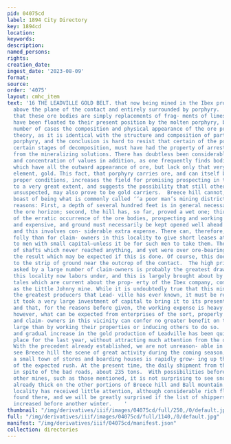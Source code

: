 ```yaml
---
pid: 04075cd
label: 1894 City Directory
key: 1894cd
location: 
keywords: 
description: 
named_persons: 
rights: 
creation_date: 
ingest_date: '2023-08-09'
format: 
source: 
order: '4075'
layout: cmhc_item
text: '16 THE LEADVILLE GOLD BELT. that now being mined in the Ibex property occurs
  above the plane of the contact and entirely surrounded by porphyry.  It may be suggested
  that these ore bodies are simply replacements of frag- ments of limestone which
  have been floated to their present position by the molten porphyry, but in a large
  number of cases the composition and physical appearance of the ore precludes this
  theory, as it is identical with the structure and composition of partly decomposed
  porphyry, and the conclusion is hard to resist that certain of the porphyrys, in
  certain stages of decomposition, must have had the property of arresting the values
  from the mineralizing solutions. There has doubtless been considerable leaching
  and concentration of values in addition, as one frequently finds bodies of material
  which have all the outward appearance of ore, but lack only that very important
  element, gold. This fact, that porphyry carries ore, and can itself become ore under
  proper conditions, increases the field for promising prospecting in this locality
  to a very great extent, and suggests the possibility that still other rocks, heretofore
  unsuspected, may also prove to be gold carriers.  Breece hill cannot, in general,
  boast of being what is commonly called ‘‘a poor man’s mining district,’’ for several
  reasons: First, a depth of several hundred feet is in general necessary to reach
  the ore horizon; second, the hill has, so far, proved a wet one; third, because
  of the erratic occurrence of the ore bodies, prospecting and working is more difficult
  and expensive, and ground must necessarily be kept opened well ahead of the stopes,
  and this involves con- siderable extra expense. There can, therefore, be no greater
  folly than for claim- owners in this locality to give short leases at high royalties
  to men with small capital—unless it be for such men to take them. The large number
  of shafts which never reached anything, and yet were over ore-bearing ground, show
  the result which may be expected if this is done. Of course, this does not apply
  to the strip of ground near the outcrop of the contact.  The high prices and royalties
  asked by a large number of claim-owners is probably the greatest drawback which
  this locality now labors under, and this is largely brought about by the exaggerated
  tales which are current about the prop- erty of the Ibex company, commonly known
  as the Little Johnny mine. While it is undoubtedly true that this mine is one of
  the greatest producers that Lead- ville has ever known, it must be remembered that
  it took a very large investment of capital to bring it to its present condition,
  and that, for the reasons before given, the working expense is heavy. It shows us,
  however, what can be expected from enterprises of the sort, properly backed by money,
  and claim- owners in this vicinity can confer no greater benefit on the camp at
  large than by working their properties or inducing others to do so.  The development
  and gradual increase in the gold production of Leadville has been quietly taking
  place for the last year, without attracting much attention from the outside world.
  With the precedent already established, we are not unreason- able in expecting to
  see Breece hill the scene of great activity during the coming season, and already
  a small town of stores and boarding houses is rapidly grow- ing up there, in anticipation
  of the expected rush. At the present time, the daily shipment from this hill is,
  in spite of the bad roads, about 235 tons.  With possibilities before us of finding
  other mines, such as those mentioned, it is not surprising to see snow-shoe tracks
  already thick on the other portions of Breece hill and Ball mountain. This latter
  locality has received little attention, although considerable rich float has been
  found there, and we will be greatly surprised if the list of shippers is not materially
  increased before another winter.    '
thumbnail: "/img/derivatives/iiif/images/04075cd/full/250,/0/default.jpg"
full: "/img/derivatives/iiif/images/04075cd/full/1140,/0/default.jpg"
manifest: "/img/derivatives/iiif/04075cd/manifest.json"
collection: directories
---
```

